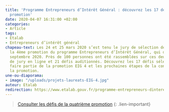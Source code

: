 ```yaml
---
title: 'Programme Entrepreneurs d’Intérêt Général : découvrez les 17 défis de la 4e
  promotion'
date: 2020-04-07 16:31:00 +02:00
categories:
- Article
tags:
- Etalab
- Entrepreneurs d’intérêt général
chapeau-text: Les 24 et 25 mars 2020 s’est tenu le jury de sélection des défis pour
  la 4ème promotion du programme Entrepreneurs d’Intérêt Général, qui débutera en
  septembre 2020. Près de 100 personnes ont été rassemblées sur ces deux journées
  de jury en ligne et 21 défis auditionnés. Découvrez les 17 défis sélectionnés pour
  faire partie de la promotion EIG 4 et les prochaines étapes de la constitution de
  la promotion.
une-ou-diaporama:
- image: "/uploads/projets-laureats-EIG-4.jpg"
auteur: Etalab
redirection: https://www.etalab.gouv.fr/programme-entrepreneurs-dinteret-general-decouvrez-les-17-defis-de-la-quatrieme-promotion
---
```


> [Consulter les défis de la quatrième promotion](https://www.etalab.gouv.fr/programme-entrepreneurs-dinteret-general-decouvrez-les-17-defis-de-la-quatrieme-promotion)
{: .lien-important}
